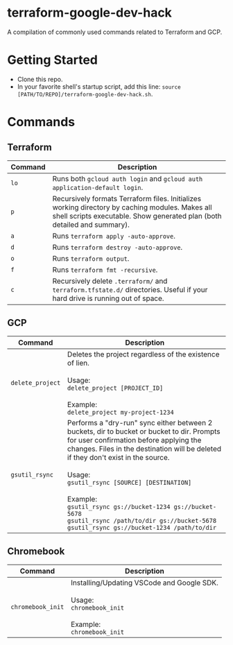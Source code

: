 # terraform-google-dev-hack

A compilation of commonly used commands related to Terraform and GCP.

# Getting Started

- Clone this repo.
- In your favorite shell's startup script, add this line: `source [PATH/TO/REPO]/terraform-google-dev-hack.sh`.

# Commands

## Terraform

| Command     | Description |
| ----------- | ----------- |
| `lo`        | Runs both `gcloud auth login` and `gcloud auth application-default login`. |
| `p`         | Recursively formats Terraform files. Initializes working directory by caching modules. Makes all shell scripts executable. Show generated plan (both detailed and summary). |
| `a`         | Runs `terraform apply -auto-approve`. |
| `d`         | Runs `terraform destroy -auto-approve`. |
| `o`         | Runs `terraform output`. |
| `f`         | Runs `terraform fmt -recursive`. |
| `c`         | Recursively delete `.terraform/` and `terraform.tfstate.d/` directories. Useful if your hard drive is running out of space. |

## GCP

| Command     | Description |
| ----------- | ----------- |
| `delete_project` | Deletes the project regardless of the existence of lien.<br/><br/>Usage:<br/>`delete_project [PROJECT_ID]`<br/><br/>Example:<br/>`delete_project my-project-1234`|
| `gsutil_rsync` | Performs a "dry-run" sync either between 2 buckets, dir to bucket or bucket to dir. Prompts for user confirmation before applying the changes. Files in the destination will be deleted if they don't exist in the source.<br/><br/>Usage:<br/>`gsutil_rsync [SOURCE] [DESTINATION]`<br/><br/>Example:<br/>`gsutil_rsync gs://bucket-1234 gs://bucket-5678`<br/>`gsutil_rsync /path/to/dir gs://bucket-5678`<br/>`gsutil_rsync gs://bucket-1234 /path/to/dir`|

## Chromebook

| Command     | Description |
| ----------- | ----------- |
| `chromebook_init` | Installing/Updating VSCode and Google SDK.<br/><br/>Usage:<br/>`chromebook_init`<br/><br/>Example:<br/>`chromebook_init` |
